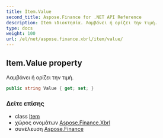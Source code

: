 ```yaml
---
title: Item.Value
second_title: Aspose.Finance for .NET API Reference
description: Item ιδιοκτησία. Λαμβάνει ή ορίζει την τιμή.
type: docs
weight: 100
url: /el/net/aspose.finance.xbrl/item/value/
---
```

## Item.Value property

Λαμβάνει ή ορίζει την τιμή.

```csharp
public string Value { get; set; }
```

### Δείτε επίσης

* class [Item](../)
* χώρος ονομάτων [Aspose.Finance.Xbrl](../../item/)
* συνέλευση [Aspose.Finance](../../../)


